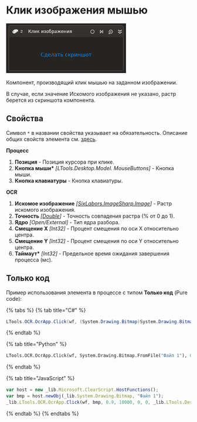 # Клик изображения мышью

![](../../../.gitbook/assets1/studio-linux-elements-basic/ocr-mouse-click.PNG)

Компонент, производящий клик мышью на заданном изображении.

В случае, если значение Искомого изображения не указано, растр берется из скриншота компонента.

## Свойства
Символ `*` в названии свойства указывает на обязательность. 
Описание общих свойств элемента см. [здесь](https://docs.primo-rpa.ru/primo-rpa/primo-studio/process/elements#svoistva-elementa).

**Процесс**
1. **Позиция** - Позиция курсора при клике.
1. **Кнопка мыши\*** *[LTools.Desktop.Model. MouseButtons]* - Кнопка мыши.
1. **Кнопка клавиатуры** - Кнопка клавиатуры.

**OCR**
1. **Искомое изображение** *[[SixLabors.ImageSharp.Image](https://docs.sixlabors.com/api/ImageSharp/SixLabors.ImageSharp.Image.html)]* - Растр искомого изображения.
1. **Точность** *[[Double](https://learn.microsoft.com/ru-ru/dotnet/api/system.double?view=net-5.0&viewFallbackFrom=windowsdesktop-3.0)]* - Точность совпадения растра (% от 0 до 1).
1. **Ядро** *[Open/External]* - Тип ядра разбора.
1. **Смещение X** *[Int32]* - Процент смещения по оси X относительно центра.
1. **Смещение Y** *[Int32]* - Процент смещения по оси Y относительно центра.
1. **Таймаут\*** *[Int32]* - Предельное время ожидания завершения процесса (мс).

## Только код

Пример использования элемента в процессе с типом **Только код** (Pure code):

{% tabs %}
{% tab title="C#" %}
```csharp
LTools.OCR.OcrApp.Click(wf, (System.Drawing.Bitmap)System.Drawing.Bitmap.FromFile("Файл 1"), 0.9, 10000, 0, 0, LTools.Desktop.Model.MouseButtons.BUTTON_LEFT);
```
{% endtab %}

{% tab title="Python" %}
```python
LTools.OCR.OcrApp.Click(wf, System.Drawing.Bitmap.FromFile("Файл 1"), 0.9, 10000, 0, 0, LTools.Desktop.Model.MouseButtons.BUTTON_LEFT)
```
{% endtab %}

{% tab title="JavaScript" %}
```javascript
var host = new _lib.Microsoft.ClearScript.HostFunctions();
var bmp = host.newObj(_lib.System.Drawing.Bitmap, "Файл 1");
_lib.LTools.OCR.OcrApp.Click(wf, bmp, 0.9, 10000, 0, 0, _lib.LTools.Desktop.Model.MouseButtons.BUTTON_LEFT);
```
{% endtab %}
{% endtabs %}
